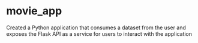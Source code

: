 # movie_app
Created a Python application that consumes a dataset from the user and exposes the Flask API as a service for users to interact with the application
